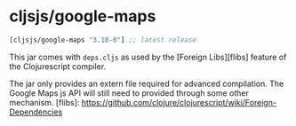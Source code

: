 # cljsjs/google-maps

[](dependency)
```clojure
[cljsjs/google-maps "3.18-0"] ;; latest release
```
[](/dependency)

This jar comes with `deps.cljs` as used by the [Foreign Libs][flibs] feature
of the Clojurescript compiler.

The jar only provides an extern file required for advanced compilation.
The Google Maps js API will still need to provided through some other mechanism.
[flibs]: https://github.com/clojure/clojurescript/wiki/Foreign-Dependencies

